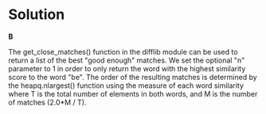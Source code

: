 # Solution

**B**

The get_close_matches() function in the difflib module can be used to return a list of the best "good enough" matches. We set the optional "n" parameter to 1 in order to only return the word with the highest similarity score to the word "be". The order of the resulting matches is determined by the heapq.nlargest() function using the measure of each word similarity where T is the total number of elements in both words, and M is the number of matches (2.0*M / T).